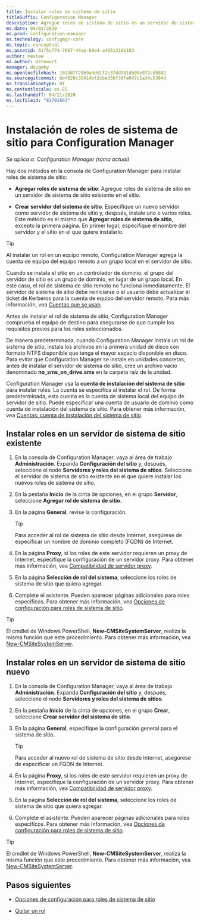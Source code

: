 ```yaml
---
title: Instalar roles de sistema de sitio
titleSuffix: Configuration Manager
description: Agregue roles de sistema de sitio en un servidor de sistema de sitio nuevo o existente en el sitio.
ms.date: 04/01/2020
ms.prod: configuration-manager
ms.technology: configmgr-core
ms.topic: conceptual
ms.assetid: 61f5c774-7667-44ae-b8e4-a4951318b183
author: mestew
ms.author: mstewart
manager: dougeby
ms.openlocfilehash: 102d07f29b9addd1f2c37dd741db09e972cd5802
ms.sourcegitcommit: bbf820c35414bf2cba356f30fe047c1a34c5384d
ms.translationtype: HT
ms.contentlocale: es-ES
ms.lasthandoff: 04/21/2020
ms.locfileid: "81701663"
---
```

# <a name="install-site-system-roles-for-configuration-manager"></a>Instalación de roles de sistema de sitio para Configuration Manager

*Se aplica a: Configuration Manager (rama actual)*

Hay dos métodos en la consola de Configuration Manager para instalar roles de sistema de sitio:

- **Agregar roles de sistema de sitio**: Agregue roles de sistema de sitio en un servidor de sistema de sitio existente en el sitio.

- **Crear servidor del sistema de sitio**: Especifique un nuevo servidor como servidor de sistema de sitio y, después, instale uno o varios roles. Este método es el mismo que **Agregar roles de sistema de sitio**, excepto la primera página. En primer lugar, especifique el nombre del servidor y el sitio en el que quiere instalarlo.

> [!TIP]
> Al instalar un rol en un equipo remoto, Configuration Manager agrega la cuenta de equipo del equipo remoto a un grupo local en el servidor de sitio.
>
> Cuando se instala el sitio en un controlador de dominio, el grupo del servidor de sitio es un grupo de dominio, en lugar de un grupo local. En este caso, el rol de sistema de sitio remoto no funciona inmediatamente. El servidor de sistema de sitio debe reiniciarse o el usuario debe actualizar el ticket de Kerberos para la cuenta de equipo del servidor remoto. Para más información, vea [Cuentas que se usan](../../../plan-design/hierarchy/accounts.md).

Antes de instalar el rol de sistema de sitio, Configuration Manager comprueba el equipo de destino para asegurarse de que cumple los requisitos previos para los roles seleccionados.

De manera predeterminada, cuando Configuration Manager instala un rol de sistema de sitio, instala los archivos en la primera unidad de disco con formato NTFS disponible que tenga el mayor espacio disponible en disco. Para evitar que Configuration Manager se instale en unidades concretas, antes de instalar el servidor de sistema de sitio, cree un archivo vacío denominado **no_sms_on_drive.sms** en la carpeta raíz de la unidad.

Configuration Manager usa la **cuenta de instalación del sistema de sitio** para instalar roles. La cuenta se especifica al instalar el rol. De forma predeterminada, esta cuenta es la cuenta de sistema local del equipo de servidor de sitio. Puede especificar una cuenta de usuario de dominio como cuenta de instalación del sistema de sitio. Para obtener más información, vea [Cuentas: cuenta de instalación del sistema de sitio](../../../plan-design/hierarchy/accounts.md#site-system-installation-account).

## <a name="install-roles-on-an-existing-site-system-server"></a><a name="bkmk_addrole"></a> Instalar roles en un servidor de sistema de sitio existente

1. En la consola de Configuration Manager, vaya al área de trabajo **Administración**. Expanda **Configuración del sitio** y, después, seleccione el nodo **Servidores y roles del sistema de sitios**. Seleccione el servidor de sistema de sitio existente en el que quiere instalar los nuevos roles de sistema de sitio.

1. En la pestaña **Inicio** de la cinta de opciones, en el grupo **Servidor**, seleccione **Agregar rol de sistema de sitio**.

1. En la página **General**, revise la configuración.

    > [!TIP]
    >  Para acceder al rol de sistema de sitio desde Internet, asegúrese de especificar un nombre de dominio completo (FQDN) de Internet.

1. En la página **Proxy**, si los roles de este servidor requieren un proxy de Internet, especifique la configuración de un servidor proxy. Para obtener más información, vea [Compatibilidad de servidor proxy](../../../plan-design/network/proxy-server-support.md).

1. En la página **Selección de rol del sistema**, seleccione los roles de sistema de sitio que quiera agregar.

1. Complete el asistente. Pueden aparecer páginas adicionales para roles específicos. Para obtener más información, vea [Opciones de configuración para roles de sistema de sitio](configuration-options-for-site-system-roles.md).

> [!TIP]
> El cmdlet de Windows PowerShell, **New-CMSiteSystemServer**, realiza la misma función que este procedimiento. Para obtener más información, vea [New-CMSiteSystemServer](https://docs.microsoft.com/powershell/module/configurationmanager/new-cmsitesystemserver?view=sccm-ps).

## <a name="install-roles-on-a-new-site-system-server"></a><a name="bkmk_createnew"></a> Instalar roles en un servidor de sistema de sitio nuevo

1. En la consola de Configuration Manager, vaya al área de trabajo **Administración**. Expanda **Configuración del sitio** y, después, seleccione el nodo **Servidores y roles del sistema de sitios**.

1. En la pestaña **Inicio** de la cinta de opciones, en el grupo **Crear**, seleccione **Crear servidor del sistema de sitio**.

1. En la página **General**, especifique la configuración general para el sistema de sitio.

    > [!TIP]
    > Para acceder al nuevo rol de sistema de sitio desde Internet, asegúrese de especificar un FQDN de Internet.

1. En la página **Proxy**, si los roles de este servidor requieren un proxy de Internet, especifique la configuración de un servidor proxy. Para obtener más información, vea [Compatibilidad de servidor proxy](../../../plan-design/network/proxy-server-support.md).

1. En la página **Selección de rol del sistema**, seleccione los roles de sistema de sitio que quiera agregar.

1. Complete el asistente. Pueden aparecer páginas adicionales para roles específicos. Para obtener más información, vea [Opciones de configuración para roles de sistema de sitio](configuration-options-for-site-system-roles.md).

> [!TIP]
> El cmdlet de Windows PowerShell, **New-CMSiteSystemServer**, realiza la misma función que este procedimiento. Para obtener más información, vea [New-CMSiteSystemServer](https://docs.microsoft.com/powershell/module/configurationmanager/new-cmsitesystemserver?view=sccm-ps).

## <a name="next-steps"></a>Pasos siguientes

- [Opciones de configuración para roles de sistema de sitio](configuration-options-for-site-system-roles.md)

- [Quitar un rol](../install/uninstall-sites-and-hierarchies.md#bkmk_role)
